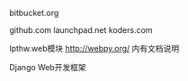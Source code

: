 bitbucket.org

github.com
launchpad.net
koders.com


lpthw.web模块
http://webpy.org/ 内有文档说明

Django Web开发框架


